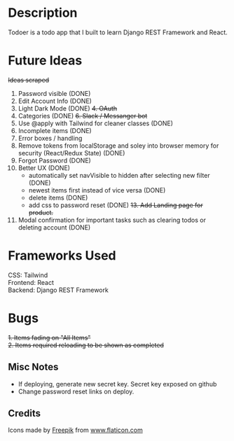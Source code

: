 # Description

Todoer is a todo app that I built to learn Django REST Framework and React.

# Future Ideas

<!-- TODO: IDEAS -->
<!-- Open preview with ctrl+k v or ctrl+shift+v -->

~~Ideas scraped~~
1. Password visible (DONE)
2. Edit Account Info (DONE)
3. Light Dark Mode (DONE)
~~4. OAuth~~
5. Categories (DONE)
~~6. Slack / Messanger bot~~
7. Use @apply with Tailwind for cleaner classes (DONE)
8. Incomplete items (DONE)
9. Error boxes / handling
10. Remove tokens from localStorage and soley into browser memory for security (React/Redux State) (DONE) 
11. Forgot Password (DONE)
12. Better UX (DONE)
    - automatically set navVisible to hidden after selecting new filter (DONE)
    - newest items first instead of vice versa (DONE)
    - delete items (DONE)
    - add css to password reset (DONE)
~~13. Add Landing page for product.~~
14. Modal confirmation for important tasks such as clearing todos or deleting account (DONE) 

# Frameworks Used

CSS: Tailwind  
Frontend: React  
Backend: Django REST Framework

# Bugs

~~1. Items fading on "All Items"~~  
~~2. Items required reloading to be shown as completed~~

## Misc Notes

- If deploying, generate new secret key. Secret key exposed on github
- Change password reset links on deploy.

## Credits

<div>Icons made by <a href="http://www.freepik.com/" title="Freepik">Freepik</a> from <a href="https://www.flaticon.com/" title="Flaticon">www.flaticon.com</a></div>
